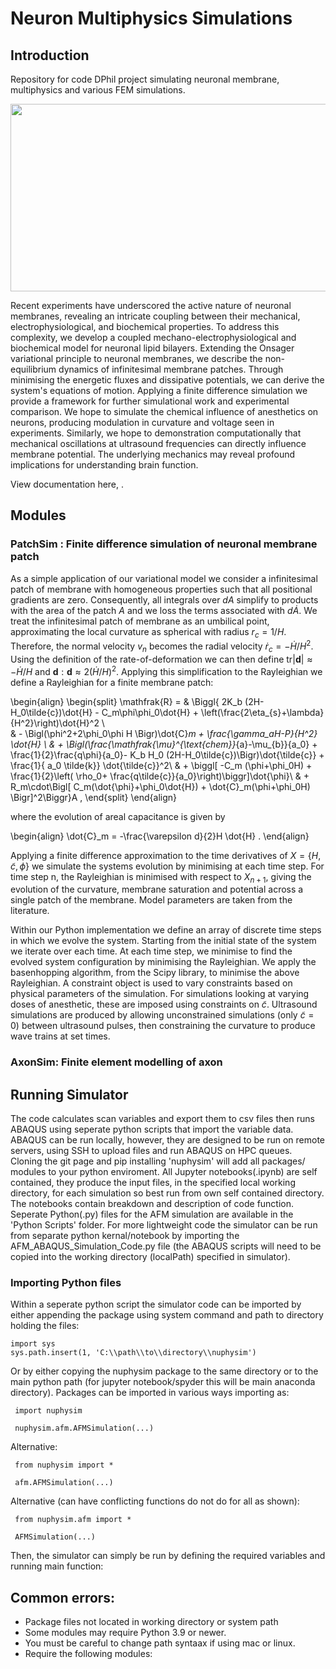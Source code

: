 # Neuron Multiphysics Simulations

## Introduction
Repository for code DPhil project simulating neuronal membrane, multiphysics and various FEM simulations. 


<p align="center">
   <img width="650" height="300" src="https://github.com/Joshua-Giblin-Burnham/Neuron-Multiphysics-Simulations/blob/main/Figures/.png">
</p>


Recent experiments have underscored the active nature of neuronal membranes, revealing an intricate coupling between their mechanical, electrophysiological, and biochemical properties. To address this complexity, we develop a coupled mechano-electrophysiological and biochemical model for neuronal lipid bilayers. Extending the Onsager variational principle to neuronal membranes, we describe the non-equilibrium dynamics of infinitesimal membrane patches. Through minimising the energetic fluxes and dissipative potentials, we can derive the system's equations of motion. Applying a finite difference simulation we provide a framework for further simulational work and experimental comparison. We hope to simulate the chemical influence of anesthetics on neurons, producing modulation in curvature and voltage seen in experiments. Similarly, we hope to demonstration computationally that mechanical oscillations at ultrasound frequencies can directly influence membrane potential. The underlying mechanics may reveal profound implications for understanding brain function.

View documentation here,  .

## Modules

### PatchSim : Finite difference simulation of neuronal membrane patch

As a simple application of our variational model we consider a infinitesimal patch of membrane with homogeneous properties such that all positional gradients are zero. Consequently, all integrals over $dA$ simplify to products with the area of the patch $A$ and we loss the terms associated with $d\dot{A}$. We treat the infinitesimal patch of membrane as an umbilical point, approximating the local curvature as spherical with radius $r_c = 1/H$. Therefore, the normal velocity $v_n$ becomes the radial velocity $\dot{r}_c = -\dot{H}/H^2$. Using the definition of the rate-of-deformation we can then define $\text{tr}|\boldsymbol{d}| \approx -\dot{H}/H$ and $\boldsymbol{d}:\boldsymbol{d}\approx 2\left(\dot{H}/H\right)^2$. Applying this simplification to the Rayleighian we define a Rayleighian for a finite membrane patch:  

\begin{align}
\begin{split}
    \mathfrak{R} = 
    & \Biggl\{ 2K_b (2H-H_0\tilde{c})\dot{H} - C_m\phi\phi_0\dot{H}  + \left(\frac{2\eta_{s}+\lambda}{H^2}\right)\dot{H}^2 \\    
    & - \Bigl(\phi^2+2\phi_0\phi H \Bigr)\dot{C}_m + \frac{\gamma_aH-P}{H^2} \dot{H} \\
    & + \Bigl(\frac{\mathfrak{\mu}^{\text{chem}}_{a}-\mu_{b}}{a_0} + \frac{1}{2}\frac{q\phi}{a_0}- K_b H_0 (2H-H_0\tilde{c})\Bigr)\dot{\tilde{c}} + \frac{1}{ a_0 \tilde{k}} \dot{\tilde{c}}^2\\
    & + \biggl[ -C_m (\phi+\phi_0H) + \frac{1}{2}\left( \rho_0+ \frac{q\tilde{c}}{a_0}\right)\biggr]\dot{\phi}\\
    & + R_m\cdot\Bigl[ C_m(\dot{\phi}+\phi_0\dot{H}) + \dot{C}_m(\phi+\phi_0H) \Bigr]^2\Biggr\}A  ,
\end{split}
\end{align}

where the evolution of areal capacitance is given by

\begin{align}
    \dot{C}_m  = -\frac{\varepsilon d}{2}H \dot{H} . 
\end{align}

Applying a finite difference approximation to the time derivatives of $X = \{H,\tilde{c},\phi\}$ we simulate the systems evolution by minimising at each time step. For time step n, the Rayleighian is minimised with respect to $X_{n+1}$, giving the evolution of the curvature, membrane saturation and potential across a single patch of the membrane. Model parameters are taken from the literature.

Within our Python implementation we define an array of discrete time steps in which we evolve the system. Starting from the initial state of the system we iterate over each time. At each time step, we minimise to find the evolved system configuration by minimising the Rayleighian. We apply the basenhopping algorithm, from the Scipy library, to minimise the above Rayleighian. A constraint object is used to vary constraints based on physical parameters of the simulation. For simulations looking at varying doses of anesthetic, these are imposed using constraints on $\tilde{c}$. Ultrasound simulations are produced by allowing unconstrained simulations (only $\tilde{c}=0$) between ultrasound pulses, then constraining the curvature to produce wave trains at set times.

### AxonSim: Finite element modelling of axon 






## Running Simulator
The code calculates scan variables and export them to csv files then runs ABAQUS using seperate python scripts that import the variable data. ABAQUS can be run locally, however, they are designed to be run on remote servers, using SSH to upload files and run ABAQUS on HPC queues. Cloning the git page and pip installing 'nuphysim' will add all packages/ modules to your python enviroment. All Jupyter notebooks(.ipynb) are self contained, they produce the input files, in the specified local working directory, for each simulation so best run from own self contained directory. The notebooks contain breakdown and description of code function. Seperate Python(.py) files for the AFM simulation are available in the 'Python Scripts' folder. For more lightweight code the simulator can be run from separate python kernal/notebook by importing the AFM_ABAQUS_Simulation_Code.py file (the ABAQUS scripts will need to be copied into the working directory (localPath) specified in simulator).

### Importing Python files
Within a seperate python script the simulator code can be imported by either appending the package using system command and path to directory holding the files:

    import sys
    sys.path.insert(1, 'C:\\path\\to\\directory\\nuphysim') 
    
Or by either copying the nuphysim package to the same directory or to the main python path (for jupyter notebook/spyder this will be main anaconda directory). Packages can be imported in various ways importing as:

     import nuphysim

     nuphysim.afm.AFMSimulation(...)


Alternative:

     from nuphysim import *

     afm.AFMSimulation(...)

Alternative (can have conflicting functions do not do for all as shown):

     from nuphysim.afm import *
     
     AFMSimulation(...) 

Then, the simulator can simply be run by defining the required variables and running main function:



## Common errors:
- Package files not located in working directory or system path
- Some modules may require Python 3.9 or newer. 
- You must be careful to change path syntaax if using mac or linux.
- Require the following modules: 

